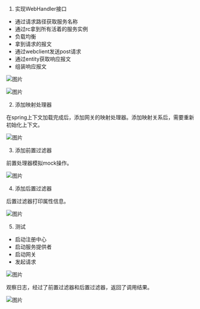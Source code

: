 1. 实现WebHandler接口

- 通过请求路径获取服务名称
- 通过rc拿到所有活着的服务实例
- 负载均衡
- 拿到请求的报文
- 通过webclient发送post请求
- 通过entity获取响应报文
- 组装响应报文

![图片](https://mmbiz.qpic.cn/sz_mmbiz_png/rw1wCRwDbgYiba7IiawUhz46ibUpvDkwW6qyGjpBibAhQYsPibwL7Z5eoiceBCbuItHuEU46PCibgV6zfDX59aGpnbWoA/640?wx_fmt=png&from=appmsg&tp=webp&wxfrom=5&wx_lazy=1&wx_co=1)

![图片](https://mmbiz.qpic.cn/sz_mmbiz_png/rw1wCRwDbgYiba7IiawUhz46ibUpvDkwW6qOtp0ibI1N6ukU3IDZn7K2GLBMia1yYqopaGlE1YwGjmO0uvALg9KnsMQ/640?wx_fmt=png&from=appmsg&tp=webp&wxfrom=5&wx_lazy=1&wx_co=1)



2. 添加映射处理器

在spring上下文加载完成后，添加网关的映射处理器。添加映射关系后，需要重新初始化上下文。

![图片](https://mmbiz.qpic.cn/sz_mmbiz_png/rw1wCRwDbgYiba7IiawUhz46ibUpvDkwW6qq9ibuLt27KiaQo0e5puTFmo8wqlKmD0A15m0Wtw7ryLWcvr3t6tdF30g/640?wx_fmt=png&from=appmsg&tp=webp&wxfrom=5&wx_lazy=1&wx_co=1)



3. 添加前置过滤器

前置处理器模拟mock操作。

![图片](https://mmbiz.qpic.cn/sz_mmbiz_png/rw1wCRwDbgYiba7IiawUhz46ibUpvDkwW6q6ib5Ust26Shqm6kpibdqMKOlUwDUEsfQ09u9zGBTicUmOeZHbSxORicb1Q/640?wx_fmt=png&from=appmsg&tp=webp&wxfrom=5&wx_lazy=1&wx_co=1)

4. 添加后置过滤器

后置过滤器打印属性信息。

![图片](https://mmbiz.qpic.cn/sz_mmbiz_png/rw1wCRwDbgYiba7IiawUhz46ibUpvDkwW6qo54Fbg7VX4y1rNtDOUs8ibiaKKdRkUI5XCqjBnTkgOuGFCuVib5XTF2Zw/640?wx_fmt=png&from=appmsg&tp=webp&wxfrom=5&wx_lazy=1&wx_co=1)

5. 测试

- 启动注册中心
- 启动服务提供者
- 启动网关
- 发起请求

![图片](https://mmbiz.qpic.cn/sz_mmbiz_png/rw1wCRwDbgYiba7IiawUhz46ibUpvDkwW6qVY7CULPiarGpmLXI1QKO9AaLjtrgrkDUDriaL1H0OkfwG9qcfVvmwUqQ/640?wx_fmt=png&from=appmsg&tp=webp&wxfrom=5&wx_lazy=1&wx_co=1)

观察日志，经过了前置过滤器和后置过滤器，返回了调用结果。

![图片](https://mmbiz.qpic.cn/sz_mmbiz_png/rw1wCRwDbgYiba7IiawUhz46ibUpvDkwW6qNrNxKmzUk8HSWlNTK0Qdjm01UumxSgGTcddJRMtws2LGLm0RpZFpPg/640?wx_fmt=png&from=appmsg&tp=webp&wxfrom=5&wx_lazy=1&wx_co=1)